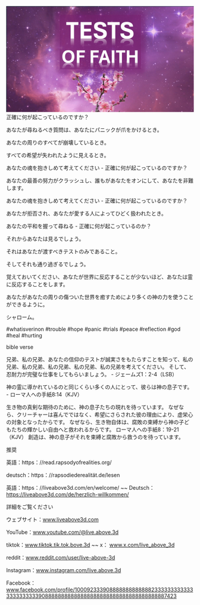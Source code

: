 ![Video cover image](../cover.jpeg)
正確に何が起こっているのですか？

あなたが尋ねるべき質問は、あなたにパニックが爪をかけるとき。

あなたの周りのすべてが崩壊しているとき。

すべての希望が失われたように見えるとき。

あなたの魂を抱きしめて考えてください - 正確に何が起こっているのですか？

あなたの最善の努力がクラッシュし、誰もがあなたをオンにして、あなたを非難します。

あなたの魂を抱きしめて考えてください - 正確に何が起こっているのですか？

あなたが拒否され、あなたが愛する人によってひどく扱われたとき。

あなたの平和を握って尋ねる - 正確に何が起こっているのか？

それからあなたは見るでしょう。

それはあなたが渡すべきテストのみであること。

そしてそれも通り過ぎるでしょう。

覚えておいてください、あなたが世界に反応することが少ないほど、あなたは霊に反応することをします。

あなたがあなたの周りの傷ついた世界を癒すためにより多くの神の力を使うことができるように。

シャローム。


#whatisverinon #trouble #hope #panic #trials #peace #reflection #god #heal #hurting


bible verse

兄弟、私の兄弟、あなたの信仰のテストが誠実さをもたらすことを知って、私の兄弟、私の兄弟、私の兄弟、私の兄弟、私の兄弟を考えてください。 そして、忍耐力が完璧な仕事をしてもらいましょう。 - ジェームズ1：2-4（LSB）

神の霊に導かれているのと同じくらい多くの人にとって、彼らは神の息子です。 - ローマ人への手紙8:14（KJV）

生き物の真剣な期待のために、神の息子たちの現れを待っています。 なぜなら、クリーチャーは喜んでではなく、希望にさらされた彼の理由により、虚栄心の対象となったからです。 なぜなら、生き物自体は、腐敗の束縛から神の子どもたちの輝かしい自由へと救われるからです。 ローマ人への手紙8：19-21（KJV）
創造は、神の息子がそれを束縛と腐敗から救うのを待っています。


推奨

英語：https：//read.rapsodyofrealities.org/

deutsch：https：//rapsodiederealität.de/lesen

英語：https：//liveabove3d.com/en/welcome/ ~~ Deutsch： https://liveabove3d.com/de/herzlich-willkommen/

詳細をご覧ください


ウェブサイト：www.liveabove3d.com

YouTube：www.youtube.com/@live.above.3d

tiktok：www.tiktok.tik.tok.bove.3d ~~ x： www.x.com/live_above_3d

reddit：www.reddit.com/user/live-above-3d

Instagram：www.instagram.com/live.above.3d

Facebook：www.facebook.com/profile/100092333908888888888888233333333333333333333339088888888888888888888888888888888888887423

